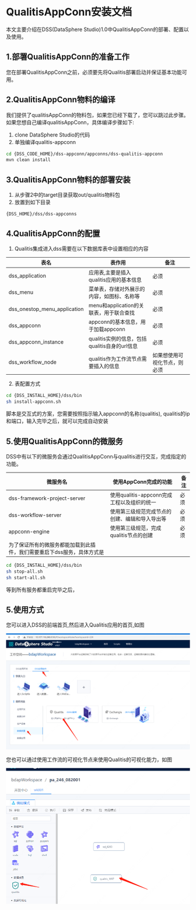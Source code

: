 # QualitisAppConn安装文档

本文主要介绍在DSS(DataSphere Studio)1.0中QualitisAppConn的部署、配置以及使用。



## 1.部署QualitisAppConn的准备工作

您在部署QualitisAppConn之前，必须要先将Qualitis部署启动并保证基本功能可用。



## 2.QualitisAppConn物料的编译

我们提供了qualitisAppConn的物料包，如果您已经下载了，您可以跳过此步骤。如果您想自己编译qualitisAppConn，具体编译步骤如下:
1. clone DataSphere Studio的代码
2. 单独编译qualitis-appconn
```bash 
cd {DSS_CODE_HOME}/dss-appconn/appconns/dss-qualitis-appconn
mvn clean install
```

## 3.QualitisAppConn物料的部署安装


1. 从步骤2中的target目录获取out/qualitis物料包
2. 放置到如下目录
```
{DSS_HOME}/dss/dss-appconns
```



## 4.QualitisAppConn的配置

1. Qualitis集成进入dss需要在以下数据库表中设置相应的内容

| 表名      | 表作用   | 备注                                   |
|-----------------|----------------|----------------------------------------|
| dss_application       | 应用表,主要是插入qualitis应用的基本信息 | 必须                                   |
| dss_menu     | 菜单表，存储对外展示的内容，如图标、名称等 | 必须                                   |
| dss_onestop_menu_application | menu和application的关联表，用于联合查找 |                    必须                |
| dss_appconn      | appconn的基本信息，用于加载appconn  | 必须                                   |
| dss_appconn_instance  | qualitis实例的信息，包括qualitis自身的url信息 | 必须         |
| dss_workflow_node  | qualitis作为工作流节点需要插入的信息 | 如果想使用可视化节点，则必须         |


2. 表配置方式
``` bash 
cd {DSS_INSTALL_HOME}/dss/bin
sh install-appconn.sh
```
脚本是交互式的方案，您需要按照指示输入appconn的名称(qualitis), qualitis的ip和端口，输入完毕之后，就可以完成自动安装

## 5.使用QualitisAppConn的微服务

DSS中有以下的微服务会通过QualitisAppConn与qualitis进行交互，完成指定的功能。

| 微服务名      | 使用AppConn完成的功能   | 备注                                   |
|-----------------|----------------|----------------------------------------|
| dss-framework-project-server       | 使用qualitis-appconn完成工程以及组织的统一    | 必须                                   |
| dss-workflow-server     | 使用第三级规范完成节点的创建、编辑和导入导出等| 必须                                   |
| appconn-engine | 使用第三级规范，完成qualitis节点的创建 |                    必须                |
|为了保证所有的微服务都能加载到此插件，我们需要重启下dss服务，具体方式是|||
```bash 
cd {DSS_INSTALL_HOME}/dss/bin
sh stop-all.sh
sh start-all.sh
```
等到所有服务都重启完毕之后，



## 5.使用方式
您可以进入DSS的前端首页,然后进入Qualitis应用的首页,如图

![Qualitis嵌入DSS](../Images/安装部署/QualitisAppConn部署/DSS-Qualitis.png)

您也可以通过使用工作流的可视化节点来使用Qualitis的可视化能力，如图

![工作流使用可视化节点](../Images/安装部署/QualitisAppConn部署/Workflow-Qualitis.png)

